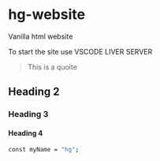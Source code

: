 # hg-website
Vanilla html website

To start the site use VSCODE LIVER SERVER

> This is a quoite

## Heading 2

### Heading 3

#### Heading 4
``` bash
const myName = "hg";
```